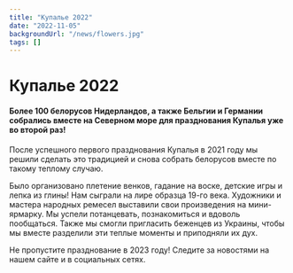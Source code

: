 ```yaml
---
title: "Купалье 2022"
date: "2022-11-05"
backgroundUrl: "/news/flowers.jpg"
tags: []
---
```


# Купалье 2022
#### Более 100 белорусов Нидерландов, а также Бельгии и Германии собрались вместе на Северном море для празднования Купалья уже во второй раз!

После успешного первого празднования Купалья в 2021 году мы решили сделать это традицией и снова собрать белорусов вместе по такому теплому случаю.

Было организовано плетение венков, гадание на воске, детские игры и лепка из глины! Нам сыграли на лире образца 19-го века. Художники и мастера народных ремесел выставили свои произведения на мини-ярмарку. Мы успели потанцевать, познакомиться и вдоволь пообщаться. Также мы смогли пригласить беженцев из Украины, чтобы мы вместе разделили эти теплые моменты и приподняли их дух.

Не пропустите празднование в 2023 году! Следите за новостями на нашем сайте и в социальных сетях.
